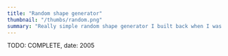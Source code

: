 ```yaml
---
title: "Random shape generator"
thumbnail: "/thumbs/random.png"
summary: "Really simple random shape generator I built back when I was using Flash."
---
```


TODO: COMPLETE, date: 2005